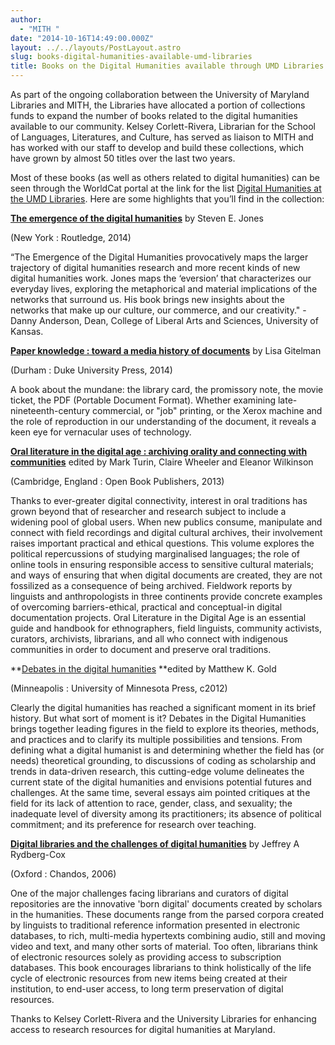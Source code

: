 ```yaml
---
author:
  - "MITH "
date: "2014-10-16T14:49:00.000Z"
layout: ../../layouts/PostLayout.astro
slug: books-digital-humanities-available-umd-libraries
title: Books on the Digital Humanities available through UMD Libraries!
---
```


As part of the ongoing collaboration between the University of Maryland Libraries and MITH, the Libraries have allocated a portion of collections funds to expand the number of books related to the digital humanities available to our community. Kelsey Corlett-Rivera, Librarian for the School of Languages, Literatures, and Culture, has served as liaison to MITH and has worked with our staff to develop and build these collections, which have grown by almost 50 titles over the last two years.

Most of these books (as well as others related to digital humanities) can be seen through the WorldCat portal at the link for the list [Digital Humanities at the UMD Libraries](https://umaryland.worldcat.org/profiles/kcr1@umd.edu/lists/3027340). Here are some highlights that you’ll find in the collection:

**[The emergence of the digital humanities](https://umaryland.worldcat.org/title/emergence-of-the-digital-humanities/oclc/798062120?referer=list_view)** by Steven E. Jones

(New York : Routledge, 2014)

“The Emergence of the Digital Humanities provocatively maps the larger trajectory of digital humanities research and more recent kinds of new digital humanities work. Jones maps the ‘eversion’ that characterizes our everyday lives, exploring the metaphorical and material implications of the networks that surround us. His book brings new insights about the networks that make up our culture, our commerce, and our creativity." -Danny Anderson, Dean, College of Liberal Arts and Sciences, University of Kansas.

**[Paper knowledge : toward a media history of documents](https://umaryland.worldcat.org/title/paper-knowledge-toward-a-media-history-of-documents/oclc/854906247?referer=list_view)** by Lisa Gitelman

(Durham : Duke University Press, 2014)

A book about the mundane: the library card, the promissory note, the movie ticket, the PDF (Portable Document Format). Whether examining late-nineteenth-century commercial, or "job" printing, or the Xerox machine and the role of reproduction in our understanding of the document, it reveals a keen eye for vernacular uses of technology.

**[Oral literature in the digital age : archiving orality and connecting with communities](https://umaryland.worldcat.org/title/oral-literature-in-the-digital-age-archiving-orality-and-connecting-with-communities/oclc/846888889?referer=list_view)** edited by Mark Turin, Claire Wheeler and Eleanor Wilkinson

(Cambridge, England : Open Book Publishers, 2013)

Thanks to ever-greater digital connectivity, interest in oral traditions has grown beyond that of researcher and research subject to include a widening pool of global users. When new publics consume, manipulate and connect with field recordings and digital cultural archives, their involvement raises important practical and ethical questions. This volume explores the political repercussions of studying marginalised languages; the role of online tools in ensuring responsible access to sensitive cultural materials; and ways of ensuring that when digital documents are created, they are not fossilized as a consequence of being archived. Fieldwork reports by linguists and anthropologists in three continents provide concrete examples of overcoming barriers-ethical, practical and conceptual-in digital documentation projects. Oral Literature in the Digital Age is an essential guide and handbook for ethnographers, field linguists, community activists, curators, archivists, librarians, and all who connect with indigenous communities in order to document and preserve oral traditions.

**[Debates in the digital humanities](https://umaryland.worldcat.org/title/debates-in-the-digital-humanities/oclc/759909869?referer=list_view) **edited by Matthew K. Gold

(Minneapolis : University of Minnesota Press, c2012)

Clearly the digital humanities has reached a significant moment in its brief history. But what sort of moment is it? Debates in the Digital Humanities brings together leading figures in the field to explore its theories, methods, and practices and to clarify its multiple possibilities and tensions. From defining what a digital humanist is and determining whether the field has (or needs) theoretical grounding, to discussions of coding as scholarship and trends in data-driven research, this cutting-edge volume delineates the current state of the digital humanities and envisions potential futures and challenges. At the same time, several essays aim pointed critiques at the field for its lack of attention to race, gender, class, and sexuality; the inadequate level of diversity among its practitioners; its absence of political commitment; and its preference for research over teaching.

**[Digital libraries and the challenges of digital humanities](https://umaryland.worldcat.org/title/digital-libraries-and-the-challenges-of-digital-humanities/oclc/61529070?referer=list_view)** by Jeffrey A Rydberg-Cox

(Oxford : Chandos, 2006)

One of the major challenges facing librarians and curators of digital repositories are the innovative 'born digital' documents created by scholars in the humanities. These documents range from the parsed corpora created by linguists to traditional reference information presented in electronic databases, to rich, multi-media hypertexts combining audio, still and moving video and text, and many other sorts of material. Too often, librarians think of electronic resources solely as providing access to subscription databases. This book encourages librarians to think holistically of the life cycle of electronic resources from new items being created at their institution, to end-user access, to long term preservation of digital resources.

Thanks to Kelsey Corlett-Rivera and the University Libraries for enhancing access to research resources for digital humanities at Maryland.
